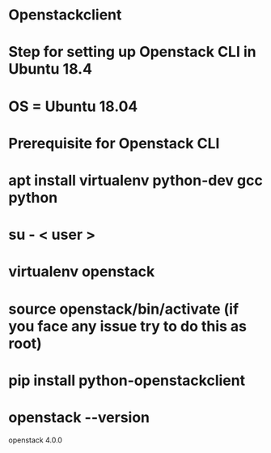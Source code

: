 # Openstackclient
# Step for setting up Openstack CLI in Ubuntu 18.4
# OS = Ubuntu 18.04
# Prerequisite for Openstack CLI 
# apt install virtualenv python-dev gcc python
# su - < user >
# virtualenv openstack
# source openstack/bin/activate  (if you face any issue try to do this as root)
# pip install python-openstackclient
#	openstack --version
openstack 4.0.0
